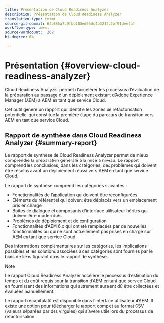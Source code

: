 ```yaml
---
title: Présentation de Cloud Readiness Analyzer
description: Présentation de Cloud Readiness Analyzer
translation-type: tm+mt
source-git-commit: 64b685a7c9fbb105ed66dc4b3212b2bf91dee4af
workflow-type: tm+mt
source-wordcount: '262'
ht-degree: 0%

---
```



# Présentation {#overview-cloud-readiness-analyzer}

Cloud Readiness Analyzer permet d’accélérer les processus d’évaluation de la préparation au passage d’un déploiement existant d’Adobe Experience Manager (AEM) à AEM en tant que service Cloud.

Cet outil génère un rapport qui identifie les zones de refactorisation potentielle, qui constitue la première étape du parcours de transition vers AEM en tant que service Cloud.

## Rapport de synthèse dans Cloud Readiness Analyzer {#summary-report}

Le rapport de synthèse de Cloud Readiness Analyzer permet de mieux comprendre la préparation générale à la mise à niveau. Le rapport comprend les conclusions, dans les catégories, des problèmes qui doivent être résolus avant un déploiement réussi vers AEM en tant que service Cloud.

Le rapport de synthèse comprend les catégories suivantes :

* Fonctionnalités de l’application qui doivent être reconfigurées
* Éléments du référentiel qui doivent être déplacés vers un emplacement pris en charge
* Boîtes de dialogue et composants d’interface utilisateur hérités qui doivent être modernisés
* Problèmes de déploiement et de configuration
* Fonctionnalités d’AEM 6.x qui ont été remplacées par de nouvelles fonctionnalités ou qui ne sont actuellement pas prises en charge sur AEM en tant que service Cloud

Des informations complémentaires sur les catégories, les implications possibles et les solutions associées à ces catégories sont fournies par le biais de liens figurant dans le rapport de synthèse.

>[!NOTE]
>Le rapport Cloud Readiness Analyzer accélère le processus d’estimation du temps et du coût requis pour la transition d’AEM en tant que service Cloud en fournissant des informations qui autrement auraient dû être collectées et évaluées manuellement.

Le rapport récapitulatif est disponible dans l’interface utilisateur d’AEM. Il existe une option pour télécharger le rapport complet au format CSV (valeurs séparées par des virgules) qui s’avère utile lors du processus de refactorisation.